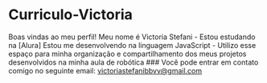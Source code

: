 # Curriculo-Victoria
Boas vindas ao meu perfil! Meu nome é Victoria Stefani  - Estou estudando na [Alura] Estou me desenvolvendo na linguagem JavaScript - Utilizo esse espaço para minha organização e compartilhamento dos meus projetos desenvolvidos  na minha aula de robótica ### Você pode entrar em contato comigo no seguinte email: victoriastefanibbvv@gmail.com
